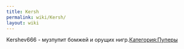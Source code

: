 ```yaml
---
title: Kersh
permalink: wiki/Kersh/
layout: wiki
---
```


Kershev666 - музпупит бомжей и орущих
нигр.[Категория:Пуперы](Категория:Пуперы "wikilink")
